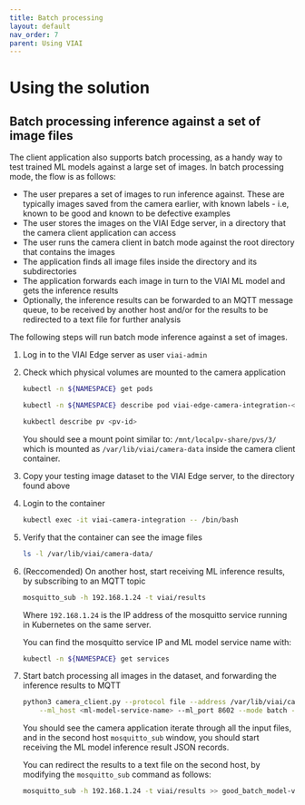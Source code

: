 ```yaml
---
title: Batch processing
layout: default
nav_order: 7
parent: Using VIAI
---
```

# Using the solution

## Batch processing inference against a set of image files

The client application also supports batch processing, as a handy way to test trained ML models against a large set of images. In batch processing mode, the flow is as follows:

* The user prepares a set of images to run inference against. These are typically images saved from the camera earlier, with known labels - i.e, known to be good and known to be defective examples
* The user stores the images on the VIAI Edge server, in a directory that the camera client application can access
* The user runs the camera client in batch mode against the root directory that contains the images
* The application finds all image files inside the directory and its subdirectories
* The application forwards each image in turn to the VIAI ML model and gets the inference results
* Optionally, the inference results can be forwarded to an MQTT message queue, to be received by another host and/or for the results to be redirected to a text file for further analysis

The following steps will run batch mode inference against a set of images.

1. Log in to the VIAI Edge server as user `viai-admin`

2. Check which physical volumes are mounted to the camera application

    ```bash
    kubectl -n ${NAMESPACE} get pods

    kubectl -n ${NAMESPACE} describe pod viai-edge-camera-integration-<suffix>

    kukbectl describe pv <pv-id>
    ```

    You should see a mount point similar to: `/mnt/localpv-share/pvs/3/` which is mounted as `/var/lib/viai/camera-data` inside the camera client container.

3. Copy your testing image dataset to the VIAI Edge server, to the directory found above

4. Login to the container

    ```bash
    kubectl exec -it viai-camera-integration -- /bin/bash
    ```

5. Verify that the container can see the image files

    ```bash
    ls -l /var/lib/viai/camera-data/
    ```

6. (Reccomended) On another host, start receiving ML inference results, by subscribing to an MQTT topic

    ```bash
    mosquitto_sub -h 192.168.1.24 -t viai/results
    ```

    Where `192.168.1.24` is the IP address of the mosquitto service running in Kubernetes on the same server.

    You can find the mosquitto service IP and ML model service name with:

    ```bash
    kubectl -n ${NAMESPACE} get services
    ```

7. Start batch processing all images in the dataset, and forwarding the inference results to MQTT

    ```bash
    python3 camera_client.py --protocol file --address /var/lib/viai/camera-data/good/ --device_id good_batch --ml \
        --ml_host <ml-model-service-name> --ml_port 8602 --mode batch --mqtt --mqtt_host ${MQTT_HOST}
    ```

    You should see the camera application iterate through all the input files, and in the second host `mosquitto_sub` window, you should start receiving the ML model inference result JSON records.

    You can redirect the results to a text file on the second host, by modifying the `mosquitto_sub` command as follows:

    ```bash
    mosquitto_sub -h 192.168.1.24 -t viai/results >> good_batch_model-version-xyz.txt
    ```
